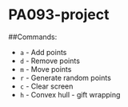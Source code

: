 # PA093-project
##Commands:

* `a` - Add points
* `d` - Remove points
* `m` - Move points
* `r` - Generate random points
* `c` - Clear screen
* `h` - Convex hull - gift wrapping
